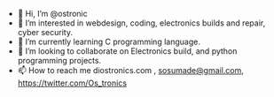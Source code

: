 - 👋 Hi, I’m @ostronic
- 👀 I’m interested in webdesign, coding, electronics builds and repair, cyber security.
- 🌱 I’m currently learning C programming language.
- 💞️ I’m looking to collaborate on Electronics build, and python programming projects.
- 📫 How to reach me diostronics.com , sosumade@gmail.com, https://twitter.com/Os_tronics

<!---
ostronic/ostronics is a ✨ special ✨ repository because its `README.md` (this file) appears on your GitHub profile.
You can click the Preview link to take a look at your changes.
--->
